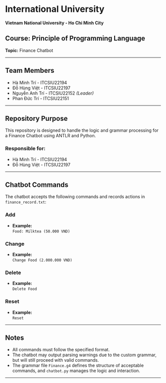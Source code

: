 # International University  
**Vietnam National University - Ho Chi Minh City**  

## Course: Principle of Programming Language  
**Topic:** Finance Chatbot

---

## Team Members
- Hà Minh Trí - ITCSIU22194  
- Đỗ Hùng Việt - ITCSIU22197  
- Nguyễn Anh Trí - ITCSIU22152 *(Leader)*  
- Phan Đức Trí - ITCSIU22151  

---

## Repository Purpose
This repository is designed to handle the logic and grammar processing for a Finance Chatbot using ANTLR and Python.

### Responsible for:
- Hà Minh Trí - ITCSIU22194  
- Đỗ Hùng Việt - ITCSIU22197  

---

## Chatbot Commands

The chatbot accepts the following commands and records actions in `finance_record.txt`:

### Add
- **Example:**  
  `Food: Milktea (50.000 VND)`

### Change
- **Example:**  
  `Change Food (2.000.000 VND)`

### Delete
- **Example:**  
  `Delete Food`

### Reset
- **Example:**  
  `Reset`

---

## Notes
- All commands must follow the specified format.
- The chatbot may output parsing warnings due to the custom grammar, but will still proceed with valid commands.
- The grammar file `Finance.g4` defines the structure of acceptable commands, and `chatbot.py` manages the logic and interaction.

---
